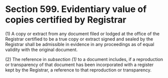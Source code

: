 # Section 599. Evidentiary value of copies certified by Registrar

\(1\) A copy or extract from any document filed or lodged at the office of the Registrar certified to be a true copy or extract signed and sealed by the Registrar shall be admissible in evidence in any proceedings as of equal validity with the original document.

\(2\) The reference in _subsection \(1\)_ to a document includes, if a reproduction or transparency of that document has been incorporated with a register kept by the Registrar, a reference to that reproduction or transparency.

